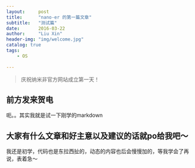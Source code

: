 ```yaml
---
layout:     post
title:      "nano-er 的第一篇文章"
subtitle:   "测试篇"
date:       2016-03-22 
author:     "Liu Xin"
header-img: "img/welcome.jpg"
catalog: true
tags:
    - OS
    
---
```


> 庆祝纳米非官方网站成立第一天！


## 前方发来贺电 

呃。。其实我就是试一下刚学的markdown

## 大家有什么文章和好主意以及建议的话就po给我吧～

我还是初学，代码也是东拉西扯的，动态的内容也后会慢慢加的，等我学会了再说，表着急～




